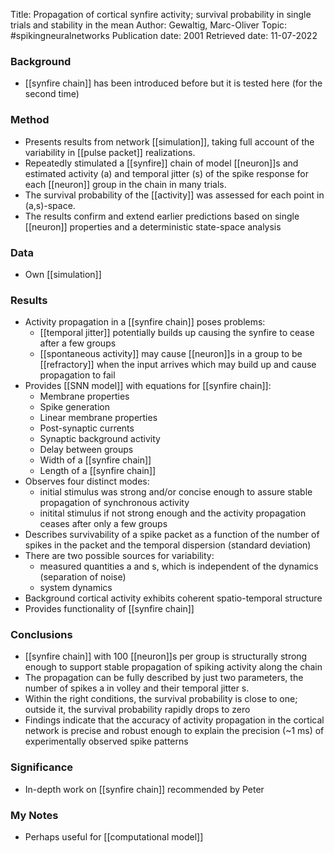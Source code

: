 Title: Propagation of cortical synfire activity; survival probability in single trials and stability in the mean
Author: Gewaltig, Marc-Oliver
Topic: #spikingneuralnetworks 
Publication date: 2001
Retrieved date: 11-07-2022 

### Background
- [[synfire chain]] has been introduced before but it is tested here (for the second time)

### Method
- Presents results from network [[simulation]], taking full account of the variability in [[pulse packet]] realizations. 
- Repeatedly stimulated a [[synfire]] chain of model [[neuron]]s and estimated activity (a) and temporal jitter (s) of the spike response for each [[neuron]] group in the chain in many trials. 
- The survival probability of the [[activity]] was assessed for each point in (a,s)-space. 
- The results confirm and extend earlier predictions based on single [[neuron]] properties and a deterministic state-space analysis

### Data
- Own [[simulation]]

### Results 
- Activity propagation in a [[synfire chain]] poses problems:
	- [[temporal jitter]] potentially builds up causing the synfire to cease after a few groups
	- [[spontaneous activity]] may cause [[neuron]]s in a group to be [[refractory]] when the input arrives which may build up and cause propagation to fail 
- Provides [[SNN model]] with equations for [[synfire chain]]:
	- Membrane properties
	- Spike generation
	- Linear membrane properties
	- Post-synaptic currents
	- Synaptic background activity
	- Delay between groups
	- Width of a [[synfire chain]]
	- Length of a [[synfire chain]]
- Observes four distinct modes:
	- initial stimulus was strong and/or concise enough to assure stable propagation of synchronous activity
	- initital stimulus if not strong enough and the activity propagation ceases after only a few groups
- Describes survivability of a spike packet as a function of the number of spikes in the packet and the temporal dispersion (standard deviation)
- There are two possible sources for variability: 
	- measured quantities a and s, which is independent of the dynamics (separation of noise)
	- system dynamics
- Background cortical activity exhibits coherent spatio-temporal structure
- Provides functionality of [[synfire chain]]

### Conclusions
- [[synfire chain]] with 100 [[neuron]]s per group is structurally strong enough to support stable propagation of spiking activity along the chain
- The propagation can be fully described by just two parameters, the number of spikes a in volley and their temporal jitter s.
- Within the right conditions, the survival probability is close to one; outside it, the survival probability rapidly drops to zero
- Findings indicate that the accuracy of activity propagation in the cortical network is precise and robust enough to explain the precision (~1 ms) of experimentally observed spike patterns

### Significance
- In-depth work on [[synfire chain]] recommended by Peter

### My Notes
- Perhaps useful for [[computational model]]
